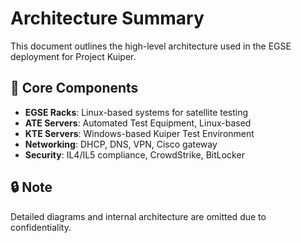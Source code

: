 # Architecture Summary

This document outlines the high-level architecture used in the EGSE deployment for Project Kuiper.

## 🧱 Core Components

- **EGSE Racks**: Linux-based systems for satellite testing
- **ATE Servers**: Automated Test Equipment, Linux-based
- **KTE Servers**: Windows-based Kuiper Test Environment
- **Networking**: DHCP, DNS, VPN, Cisco gateway
- **Security**: IL4/IL5 compliance, CrowdStrike, BitLocker

## 🔒 Note

Detailed diagrams and internal architecture are omitted due to confidentiality.
